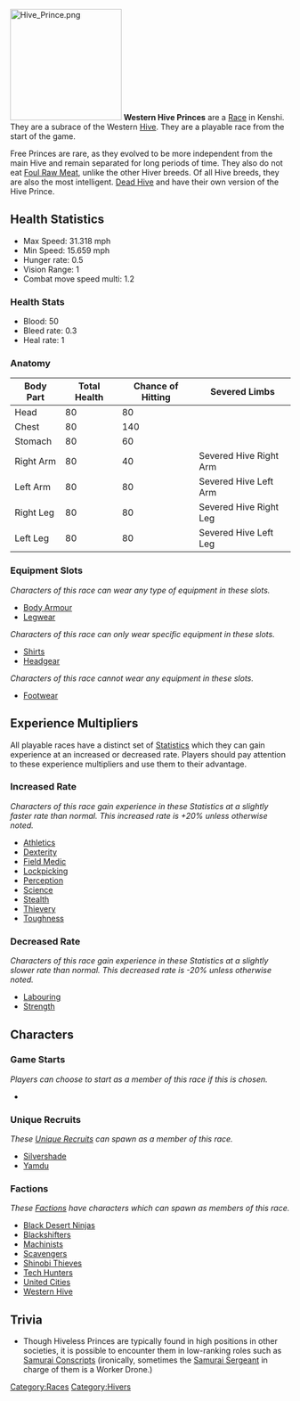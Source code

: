 <img src="Hive_Prince.png" title="Hive_Prince.png" width="200"
alt="Hive_Prince.png" /> **Western Hive Princes** are a
[Race](Races.md "wikilink") in Kenshi. They are a subrace of the Western
[Hive](Hive.md "wikilink"). They are a playable race from the start of the
game.

Free Princes are rare, as they evolved to be more independent from the
main Hive and remain separated for long periods of time. They also do
not eat [Foul Raw Meat](Foul_Raw_Meat.md "wikilink"), unlike the other
Hiver breeds. Of all Hive breeds, they are also the most intelligent.
[Dead Hive](Deadhive_Prince.md "wikilink") and [](Southern_Hive_Prince.md) have their own version of the
Hive Prince.

## Health Statistics

- Max Speed: 31.318 mph
- Min Speed: 15.659 mph
- Hunger rate: 0.5
- Vision Range: 1
- Combat move speed multi: 1.2

### Health Stats

- Blood: 50
- Bleed rate: 0.3
- Heal rate: 1

### Anatomy

| Body Part | Total Health | Chance of Hitting | Severed Limbs          |
|-----------|--------------|-------------------|------------------------|
| Head      | 80           | 80                |                        |
| Chest     | 80           | 140               |                        |
| Stomach   | 80           | 60                |                        |
| Right Arm | 80           | 40                | Severed Hive Right Arm |
| Left Arm  | 80           | 80                | Severed Hive Left Arm  |
| Right Leg | 80           | 80                | Severed Hive Right Leg |
| Left Leg  | 80           | 80                | Severed Hive Left Leg  |

### Equipment Slots

*Characters of this race can wear any type of equipment in these slots.*

- [Body Armour](Body_Armour.md "wikilink")
- [Legwear](Legwear.md "wikilink")

*Characters of this race can only wear specific equipment in these
slots.*

- [Shirts](Shirts.md "wikilink")
- [Headgear](Headgear.md "wikilink")

*Characters of this race cannot wear any equipment in these slots.*

- [Footwear](Footwear.md "wikilink")

## Experience Multipliers

All playable races have a distinct set of
[Statistics](Statistics.md "wikilink") which they can gain experience at an
increased or decreased rate. Players should pay attention to these
experience multipliers and use them to their advantage.

### Increased Rate

*Characters of this race gain experience in these Statistics at a
slightly faster rate than normal. This increased rate is +20% unless
otherwise noted.*

- [Athletics](Athletics.md "wikilink")
- [Dexterity](Dexterity.md "wikilink")
- [Field Medic](Field_Medic.md "wikilink")
- [Lockpicking](Lockpicking.md "wikilink")
- [Perception](Perception.md "wikilink")
- [Science](Science.md "wikilink")
- [Stealth](Stealth.md "wikilink")
- [Thievery](Thievery.md "wikilink")
- [Toughness](Toughness.md "wikilink")

### Decreased Rate

*Characters of this race gain experience in these Statistics at a
slightly slower rate than normal. This decreased rate is -20% unless
otherwise noted.*

- [Labouring](Labouring.md "wikilink")
- [Strength](Strength.md "wikilink")

## Characters

### Game Starts

*Players can choose to start as a member of this race if this [](Game_Starts.md) is chosen.*

-

### Unique Recruits

*These [Unique Recruits](Unique_Recruits.md "wikilink") can spawn as a
member of this race.*

- [Silvershade](Silvershade.md "wikilink")
- [Yamdu](Yamdu.md "wikilink")

### Factions

*These [Factions](Factions.md "wikilink") have characters which can spawn
as members of this race.*

- [Black Desert Ninjas](Black_Desert_Ninjas.md "wikilink")
- [Blackshifters](Blackshifters.md "wikilink")
- [Machinists](Machinists.md "wikilink")
- [Scavengers](Scavengers.md "wikilink")
- [Shinobi Thieves](Shinobi_Thieves.md "wikilink")
- [Tech Hunters](02%20-%20Projects%20&%20Wikis/Kenshi/Kenshi%20Wiki/Kenshi%20Wiki%20Template/Tech_Hunters.md "wikilink")
- [United Cities](02%20-%20Projects%20&%20Wikis/Kenshi/Kenshi%20Wiki/Kenshi%20Wiki%20Template/United_Cities.md "wikilink")
- [Western Hive](Western_Hive.md "wikilink")

## Trivia

- Though Hiveless Princes are typically found in high positions in other
  societies, it is possible to encounter them in low-ranking roles such
  as [Samurai Conscripts](Samurai_Conscript.md "wikilink") (ironically,
  sometimes the [Samurai Sergeant](Samurai_Sergeant.md "wikilink") in
  charge of them is a Worker Drone.)

[Category:Races](Category:Races "wikilink")
[Category:Hivers](Category:Hivers "wikilink")